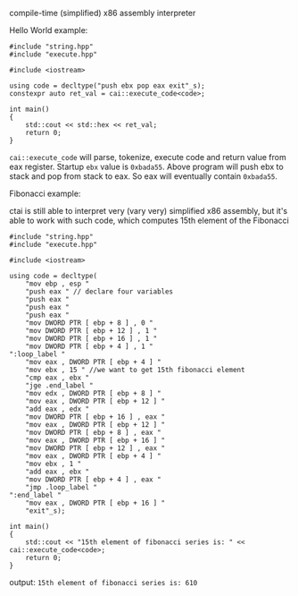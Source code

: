 compile-time (simplified) x86 assembly interpreter

Hello World example:

```
#include "string.hpp"
#include "execute.hpp"

#include <iostream>

using code = decltype("push ebx pop eax exit"_s);
constexpr auto ret_val = cai::execute_code<code>;

int main()
{
    std::cout << std::hex << ret_val;
    return 0;
}
```

`cai::execute_code` will parse, tokenize, execute code and return value from eax register.
Startup `ebx` value is `0xbada55`.
Above program will push ebx to stack and pop from stack to eax. So eax will eventually contain `0xbada55`.


Fibonacci example:

ctai is still able to interpret very (vary very) simplified x86 assembly, but it's able to work with such code, which computes 15th element of the Fibonacci
```
#include "string.hpp"
#include "execute.hpp"

#include <iostream>

using code = decltype(
    "mov ebp , esp "
    "push eax " // declare four variables
    "push eax "
    "push eax "
    "push eax "
    "mov DWORD PTR [ ebp + 8 ] , 0 "
    "mov DWORD PTR [ ebp + 12 ] , 1 "
    "mov DWORD PTR [ ebp + 16 ] , 1 "
    "mov DWORD PTR [ ebp + 4 ] , 1 "
":loop_label "
    "mov eax , DWORD PTR [ ebp + 4 ] "
    "mov ebx , 15 " //we want to get 15th fibonacci element
    "cmp eax , ebx "
    "jge .end_label "
    "mov edx , DWORD PTR [ ebp + 8 ] "
    "mov eax , DWORD PTR [ ebp + 12 ] "
    "add eax , edx "
    "mov DWORD PTR [ ebp + 16 ] , eax "
    "mov eax , DWORD PTR [ ebp + 12 ] "
    "mov DWORD PTR [ ebp + 8 ] , eax "
    "mov eax , DWORD PTR [ ebp + 16 ] "
    "mov DWORD PTR [ ebp + 12 ] , eax "
    "mov eax , DWORD PTR [ ebp + 4 ] "
    "mov ebx , 1 "
    "add eax , ebx "
    "mov DWORD PTR [ ebp + 4 ] , eax "
    "jmp .loop_label "
":end_label "
    "mov eax , DWORD PTR [ ebp + 16 ] "
    "exit"_s);

int main()
{
    std::cout << "15th element of fibonacci series is: " << cai::execute_code<code>;
    return 0;
}
```

output: `15th element of fibonacci series is: 610`
